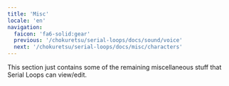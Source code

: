 ```yaml
---
title: 'Misc'
locale: 'en'
navigation:
  faicon: 'fa6-solid:gear'
  previous: '/chokuretsu/serial-loops/docs/sound/voice'
  next: '/chokuretsu/serial-loops/docs/misc/characters'
---
```


This section just contains some of the remaining miscellaneous stuff that Serial Loops can view/edit.